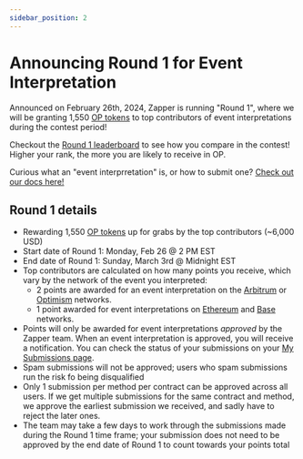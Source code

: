 ```yaml
---
sidebar_position: 2
---
```


# Announcing Round 1 for Event Interpretation

Announced on February 26th, 2024, Zapper is running "Round 1", where we will be granting 1,550 [OP tokens](https://zapper.xyz/token/optimism/0x4200000000000000000000000000000000000042/OP/details) to top contributors of event interpretations during the contest period!

Checkout the [Round 1 leaderboard](https://zapper-frontend-next-git-leaderboard-with-seasons-zapper-fi.vercel.app/curate/leaderboard?page=1&before=MHg1ZWNjMjVkMWY2NThhZjY5ZDliNTlmY2FlZGIyZDllZTM4MjU0MDM2&tab=1) to see how you compare in the contest! Higher your rank, the more you are likely to receive in OP.

Curious what an "event interprretation" is, or how to submit one? [Check out our docs here!](https://docs.zapper.xyz/docs/event-interpretation)

## Round 1 details

- Rewarding 1,550 [OP tokens](https://zapper.xyz/token/optimism/0x4200000000000000000000000000000000000042/OP/details) up for grabs by the top contributors (~6,000 USD)
- Start date of Round 1: Monday, Feb 26 @ 2 PM EST
- End date of Round 1: Sunday, March 3rd @ Midnight EST
- Top contributors are calculated on how many points you receive, which vary by the network of the event you interpreted:
  - 2 points are awarded for an event interpretation on the [Arbitrum](https://zapper.xyz/curate/events?trendingNetwork=arbitrum) or [Optimism](https://zapper.xyz/curate/events?trendingNetwork=optimism) networks.
  - 1 point awarded for event interpretations on [Ethereum](https://zapper.xyz/curate/events) and [Base](https://zapper.xyz/curate/events?trendingNetwork=base) networks.
- Points will only be awarded for event interpretations *approved* by the Zapper team. When an event interpretation is approved, you will receive a notification. You can check the status of your submissions on your [My Submissions page](https://zapper.xyz/my-submissions).
- Spam submissions will not be approved; users who spam submissions run the risk fo being disqualified
- Only 1 submission per method per contract can be approved across all users. If we get multiple submissions for the same contract and method, we approve the earliest submission we received, and sadly have to reject the later ones.
- The team may take a few days to work through the submissions made during the Round 1 time frame; your submission does not need to be approved by the end date of Round 1 to count towards your points total
